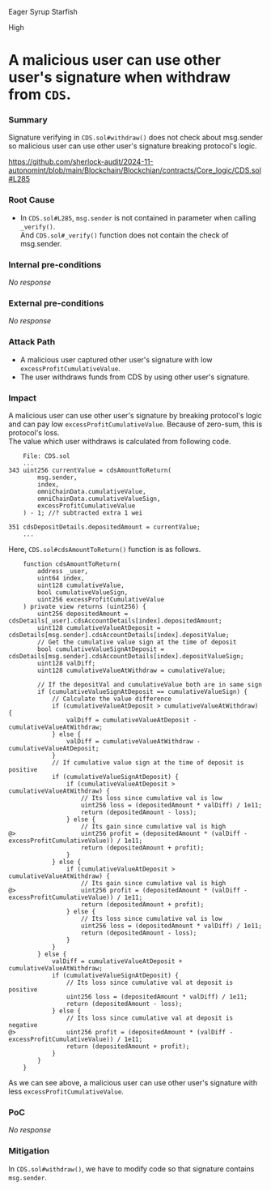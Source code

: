 Eager Syrup Starfish

High

# A malicious user can use other user's signature when withdraw from `CDS`.

### Summary

Signature verifying in `CDS.sol#withdraw()` does not check about msg.sender so malicious user can use other user's signature breaking protocol's logic.

https://github.com/sherlock-audit/2024-11-autonomint/blob/main/Blockchain/Blockchian/contracts/Core_logic/CDS.sol#L285

### Root Cause

- In `CDS.sol#L285`, `msg.sender` is not contained in parameter when calling `_verify()`.   
  And `CDS.sol#_verify()` function does not contain the check of msg.sender.

### Internal pre-conditions

_No response_

### External pre-conditions

_No response_

### Attack Path

- A malicious user captured other user's signature with low `excessProfitCumulativeValue`.
- The user withdraws funds from CDS by using other user's signature.

### Impact

A malicious user can use other user's signature by breaking protocol's logic and can pay low `excessProfitCumulativeValue`. Because of zero-sum, this is protocol's loss.   
The value which user withdraws is calculated from following code.
```solidity
    File: CDS.sol
    ...
343 uint256 currentValue = cdsAmountToReturn(
        msg.sender,
        index,
        omniChainData.cumulativeValue,
        omniChainData.cumulativeValueSign,
        excessProfitCumulativeValue
    ) - 1; //? subtracted extra 1 wei
    
351 cdsDepositDetails.depositedAmount = currentValue;
    ...
```
Here, `CDS.sol#cdsAmountToReturn()` function is as follows.
```solidity
    function cdsAmountToReturn(
        address _user,
        uint64 index,
        uint128 cumulativeValue,
        bool cumulativeValueSign,
        uint256 excessProfitCumulativeValue
    ) private view returns (uint256) {
        uint256 depositedAmount = cdsDetails[_user].cdsAccountDetails[index].depositedAmount;
        uint128 cumulativeValueAtDeposit = cdsDetails[msg.sender].cdsAccountDetails[index].depositValue;
        // Get the cumulative value sign at the time of deposit
        bool cumulativeValueSignAtDeposit = cdsDetails[msg.sender].cdsAccountDetails[index].depositValueSign;
        uint128 valDiff;
        uint128 cumulativeValueAtWithdraw = cumulativeValue;

        // If the depositVal and cumulativeValue both are in same sign
        if (cumulativeValueSignAtDeposit == cumulativeValueSign) {
            // Calculate the value difference
            if (cumulativeValueAtDeposit > cumulativeValueAtWithdraw) {
                valDiff = cumulativeValueAtDeposit - cumulativeValueAtWithdraw;
            } else {
                valDiff = cumulativeValueAtWithdraw - cumulativeValueAtDeposit;
            }
            // If cumulative value sign at the time of deposit is positive
            if (cumulativeValueSignAtDeposit) {
                if (cumulativeValueAtDeposit > cumulativeValueAtWithdraw) {
                    // Its loss since cumulative val is low
                    uint256 loss = (depositedAmount * valDiff) / 1e11;
                    return (depositedAmount - loss);
                } else {
                    // Its gain since cumulative val is high
@>                  uint256 profit = (depositedAmount * (valDiff - excessProfitCumulativeValue)) / 1e11;
                    return (depositedAmount + profit);
                }
            } else {
                if (cumulativeValueAtDeposit > cumulativeValueAtWithdraw) {
                    // Its gain since cumulative val is high
@>                  uint256 profit = (depositedAmount * (valDiff - excessProfitCumulativeValue)) / 1e11;
                    return (depositedAmount + profit);
                } else {
                    // Its loss since cumulative val is low
                    uint256 loss = (depositedAmount * valDiff) / 1e11;
                    return (depositedAmount - loss);
                }
            }
        } else {
            valDiff = cumulativeValueAtDeposit + cumulativeValueAtWithdraw;
            if (cumulativeValueSignAtDeposit) {
                // Its loss since cumulative val at deposit is positive
                uint256 loss = (depositedAmount * valDiff) / 1e11;
                return (depositedAmount - loss);
            } else {
                // Its loss since cumulative val at deposit is negative
@>              uint256 profit = (depositedAmount * (valDiff - excessProfitCumulativeValue)) / 1e11;
                return (depositedAmount + profit);
            }
        }
    }
```
As we can see above, a malicious user can use other user's signature with less `excessProfitCumulativeValue`.

### PoC

_No response_

### Mitigation

In `CDS.sol#withdraw()`, we have to modify code so that signature contains `msg.sender`.